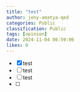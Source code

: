 ```yaml
---
title: "test"
author: jeny-amatya-qed
categories: Public
classification: Public
tags: [opinion]
date: 2024-11-04 06:59:06 
likes: 0
---
```


* [x] test
* [ ] test
* [ ] test
* [ ] 